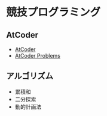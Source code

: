 # 競技プログラミング

## AtCoder

- [AtCoder](https://atcoder.jp/home)
- [AtCoder Problems](https://kenkoooo.com/atcoder/#/table/)

## アルゴリズム

- 累積和
- 二分探索
- 動的計画法
